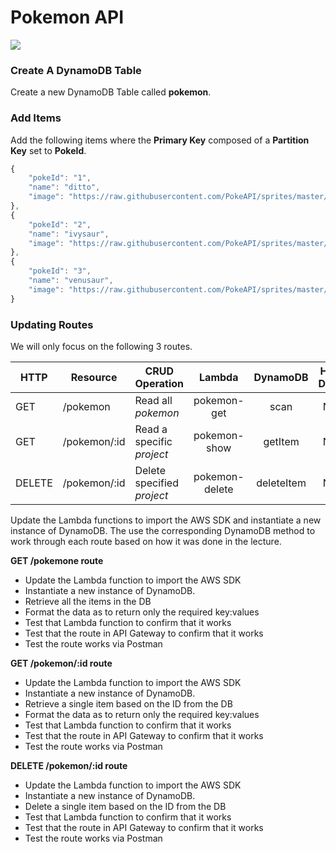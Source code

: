 # Pokemon API

![](https://i.imgur.com/rRKtN1B.jpg)


### Create A DynamoDB Table

Create a new DynamoDB Table called **pokemon**. 

### Add Items

Add the following items where the **Primary Key** composed of a **Partition Key** set to **PokeId**.

```js
{
    "pokeId": "1",
    "name": "ditto",
    "image": "https://raw.githubusercontent.com/PokeAPI/sprites/master/sprites/pokemon/132.png",
},
{
    "pokeId": "2",
    "name": "ivysaur",
    "image": "https://raw.githubusercontent.com/PokeAPI/sprites/master/sprites/pokemon/2.png",
},
{
    "pokeId": "3",
    "name": "venusaur",
    "image": "https://raw.githubusercontent.com/PokeAPI/sprites/master/sprites/pokemon/3.png",
}
```

### Updating Routes 

We will only focus on the following 3 routes. 

HTTP | Resource  | CRUD Operation | Lambda | DynamoDB | Has Data
-----------|------------------|------------------|:---:|:---:|:---:
GET     | /pokemon         | Read all _pokemon_ | pokemon-get | scan| No
GET     | /pokemon/:id      | Read a specific _project_ | pokemon-show | getItem | No
DELETE  | /pokemon/:id      | Delete specified _project_ | pokemon-delete | deleteItem | No

Update the Lambda functions to import the AWS SDK and instantiate a new instance of DynamoDB.  The use the corresponding DynamoDB method to work through each route based on how it was done in the lecture. 


**GET /pokemone route**
- Update the Lambda function to import the AWS SDK 
- Instantiate a new instance of DynamoDB.   
- Retrieve all the items in the DB
- Format the data as to return only the required key:values 
- Test that Lambda function to confirm that it works
- Test that the route in API Gateway to confirm that it works
- Test the route works via Postman

**GET /pokemon/:id route**
- Update the Lambda function to import the AWS SDK 
- Instantiate a new instance of DynamoDB.   
- Retrieve a single item based on the ID from the DB
- Format the data as to return only the required key:values 
- Test that Lambda function to confirm that it works
- Test that the route in API Gateway to confirm that it works
- Test the route works via Postman

**DELETE /pokemon/:id route**
- Update the Lambda function to import the AWS SDK 
- Instantiate a new instance of DynamoDB.   
- Delete a single item based on the ID from the DB
- Test that Lambda function to confirm that it works
- Test that the route in API Gateway to confirm that it works
- Test the route works via Postman
